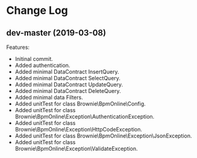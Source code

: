 # Change Log

## dev-master (2019-03-08)

Features:
- Initinal commit.
- Added authentication.
- Added minimal DataContract InsertQuery.
- Added minimal DataContract SelectQuery.
- Added minimal DataContract UpdateQuery.
- Added minimal DataContract DeleteQuery.
- Added minimal data Filters.
- Added unitTest for class Brownie\BpmOnline\Config.
- Added unitTest for class Brownie\BpmOnline\Exception\AuthenticationException.
- Added unitTest for class Brownie\BpmOnline\Exception\HttpCodeException.
- Added unitTest for class Brownie\BpmOnline\Exception\JsonException.
- Added unitTest for class Brownie\BpmOnline\Exception\ValidateException.
